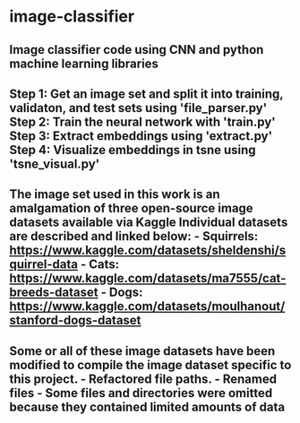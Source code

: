 # image-classifier
Image classifier code using CNN and python machine learning libraries
-------------------------------------------------------------------------------------------------------------
Step 1: Get an image set and split it into training, validaton, and test sets using 'file_parser.py'
Step 2: Train the neural network with 'train.py'
Step 3: Extract embeddings using 'extract.py'
Step 4: Visualize embeddings in tsne using 'tsne_visual.py'
-------------------------------------------------------------------------------------------------------------
The image set used in this work is an amalgamation of three open-source image datasets available via Kaggle
Individual datasets are described and linked below:
    - Squirrels: https://www.kaggle.com/datasets/sheldenshi/squirrel-data
    - Cats: https://www.kaggle.com/datasets/ma7555/cat-breeds-dataset
    - Dogs: https://www.kaggle.com/datasets/moulhanout/stanford-dogs-dataset
-------------------------------------------------------------------------------------------------------------
Some or all of these image datasets have been modified to compile the image dataset specific to this project.
    - Refactored file paths. 
    - Renamed files
    - Some files and directories were omitted because they contained limited amounts of data
-------------------------------------------------------------------------------------------------------------
